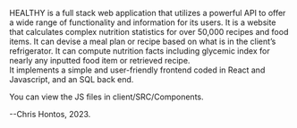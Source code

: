 HEALTHY is a full stack web application that utilizes a powerful API to offer a wide range of functionality and information for its users. It is a website that calculates complex nutrition statistics for over 50,000 recipes and food items. It can devise a meal plan or recipe based on what is in the client’s refrigerator. It can compute nutrition facts including glycemic index for nearly any inputted food item or retrieved recipe.  
It implements a simple and user-friendly frontend coded in React and Javascript, and an SQL back end.   

You can view the JS files in client/SRC/Components. 

--Chris Hontos, 2023. 
